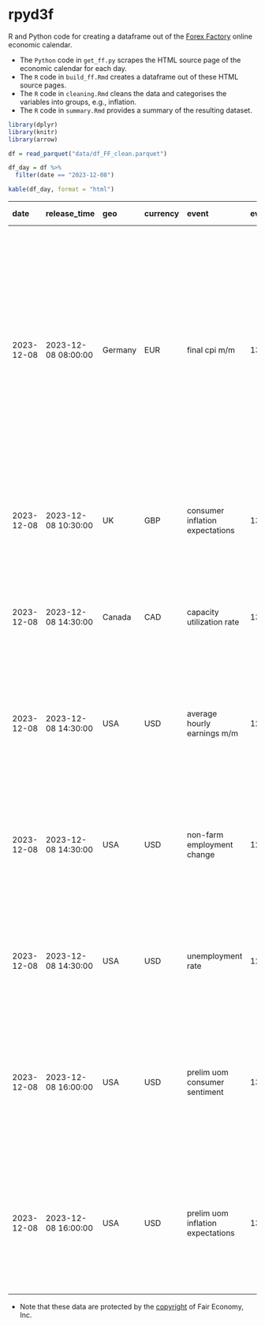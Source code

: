rpyd3f
================

R and Python code for creating a dataframe out of the [Forex
Factory](https://www.forexfactory.com) online economic calendar.

- The `Python` code in `get_ff.py` scrapes the HTML source page of the
  economic calendar for each day.
- The `R` code in `build_ff.Rmd` creates a dataframe out of these HTML
  source pages.
- The `R` code in `cleaning.Rmd` cleans the data and categorises the
  variables into groups, e.g., inflation.  
- The `R` code in `summary.Rmd` provides a summary of the resulting
  dataset.

``` r
library(dplyr)
library(knitr)
library(arrow)

df = read_parquet("data/df_FF_clean.parquet")

df_day = df %>%
  filter(date == "2023-12-08")

kable(df_day, format = "html")
```

<table>
<thead>
<tr>
<th style="text-align:left;">
date
</th>
<th style="text-align:left;">
release_time
</th>
<th style="text-align:left;">
geo
</th>
<th style="text-align:left;">
currency
</th>
<th style="text-align:left;">
event
</th>
<th style="text-align:left;">
event_id
</th>
<th style="text-align:left;">
impact
</th>
<th style="text-align:left;">
Description
</th>
<th style="text-align:left;">
FF Notes
</th>
<th style="text-align:left;">
FF Notice
</th>
<th style="text-align:left;">
Frequency
</th>
<th style="text-align:left;">
Measures
</th>
<th style="text-align:right;">
forecast
</th>
<th style="text-align:right;">
observation
</th>
<th style="text-align:right;">
previous_obs
</th>
<th style="text-align:right;">
error
</th>
<th style="text-align:right;">
change
</th>
<th style="text-align:left;">
freq
</th>
<th style="text-align:left;">
target
</th>
<th style="text-align:left;">
type
</th>
</tr>
</thead>
<tbody>
<tr>
<td style="text-align:left;">
2023-12-08
</td>
<td style="text-align:left;">
2023-12-08 08:00:00
</td>
<td style="text-align:left;">
Germany
</td>
<td style="text-align:left;">
EUR
</td>
<td style="text-align:left;">
final cpi m/m
</td>
<td style="text-align:left;">
132167
</td>
<td style="text-align:left;">
Low Impact Expected
</td>
<td style="text-align:left;">
NA
</td>
<td style="text-align:left;">
The ‘Previous’ listed is the ‘Actual’ from the Preliminary release and
therefore the ‘History’ data will appear unconnected. There are 2
versions of CPI released about 15 days apart - Preliminary and Final.
The Preliminary release is the earliest and thus tends to have the most
impact;
</td>
<td style="text-align:left;">
NA
</td>
<td style="text-align:left;">
released monthly, about 11 days after the month ends;
</td>
<td style="text-align:left;">
Change in the price of goods and services purchased by consumers;
</td>
<td style="text-align:right;">
-0.4
</td>
<td style="text-align:right;">
-0.4
</td>
<td style="text-align:right;">
-0.4
</td>
<td style="text-align:right;">
0.0
</td>
<td style="text-align:right;">
0.0
</td>
<td style="text-align:left;">
monthly
</td>
<td style="text-align:left;">
Nov 2023
</td>
<td style="text-align:left;">
inflation
</td>
</tr>
<tr>
<td style="text-align:left;">
2023-12-08
</td>
<td style="text-align:left;">
2023-12-08 10:30:00
</td>
<td style="text-align:left;">
UK
</td>
<td style="text-align:left;">
GBP
</td>
<td style="text-align:left;">
consumer inflation expectations
</td>
<td style="text-align:left;">
133271
</td>
<td style="text-align:left;">
Low Impact Expected
</td>
<td style="text-align:left;">
NA
</td>
<td style="text-align:left;">
NA
</td>
<td style="text-align:left;">
NA
</td>
<td style="text-align:left;">
released quarterly, about 20 days after the survey is conducted;
</td>
<td style="text-align:left;">
Percentage that consumers expect the price of goods and services to
change during the next 12 months;
</td>
<td style="text-align:right;">
NA
</td>
<td style="text-align:right;">
3.3
</td>
<td style="text-align:right;">
3.6
</td>
<td style="text-align:right;">
NA
</td>
<td style="text-align:right;">
-0.3
</td>
<td style="text-align:left;">
quarterly
</td>
<td style="text-align:left;">
2023 Q3
</td>
<td style="text-align:left;">
inflation
</td>
</tr>
<tr>
<td style="text-align:left;">
2023-12-08
</td>
<td style="text-align:left;">
2023-12-08 14:30:00
</td>
<td style="text-align:left;">
Canada
</td>
<td style="text-align:left;">
CAD
</td>
<td style="text-align:left;">
capacity utilization rate
</td>
<td style="text-align:left;">
132628
</td>
<td style="text-align:left;">
Low Impact Expected
</td>
<td style="text-align:left;">
NA
</td>
<td style="text-align:left;">
NA
</td>
<td style="text-align:left;">
NA
</td>
<td style="text-align:left;">
released quarterly, about 75 days after the quarter ends;
</td>
<td style="text-align:left;">
Percentage of available resources being utilized by manufacturers,
builders, mines, oil extractors, and utilities;
</td>
<td style="text-align:right;">
81.4
</td>
<td style="text-align:right;">
79.7
</td>
<td style="text-align:right;">
79.6
</td>
<td style="text-align:right;">
1.7
</td>
<td style="text-align:right;">
0.1
</td>
<td style="text-align:left;">
quarterly
</td>
<td style="text-align:left;">
2023 Q3
</td>
<td style="text-align:left;">
economic growth
</td>
</tr>
<tr>
<td style="text-align:left;">
2023-12-08
</td>
<td style="text-align:left;">
2023-12-08 14:30:00
</td>
<td style="text-align:left;">
USA
</td>
<td style="text-align:left;">
USD
</td>
<td style="text-align:left;">
average hourly earnings m/m
</td>
<td style="text-align:left;">
129757
</td>
<td style="text-align:left;">
High Impact Expected
</td>
<td style="text-align:left;">
NA
</td>
<td style="text-align:left;">
This is the earliest data related to labor inflation. Source changed
series calculation formula as of Feb 2010;
</td>
<td style="text-align:left;">
NA
</td>
<td style="text-align:left;">
released monthly, usually on the first friday after the month ends;
</td>
<td style="text-align:left;">
Change in the price businesses pay for labor, excluding the farming
industry;
</td>
<td style="text-align:right;">
0.3
</td>
<td style="text-align:right;">
0.4
</td>
<td style="text-align:right;">
0.2
</td>
<td style="text-align:right;">
-0.1
</td>
<td style="text-align:right;">
0.2
</td>
<td style="text-align:left;">
monthly
</td>
<td style="text-align:left;">
Nov 2023
</td>
<td style="text-align:left;">
inflation
</td>
</tr>
<tr>
<td style="text-align:left;">
2023-12-08
</td>
<td style="text-align:left;">
2023-12-08 14:30:00
</td>
<td style="text-align:left;">
USA
</td>
<td style="text-align:left;">
USD
</td>
<td style="text-align:left;">
non-farm employment change
</td>
<td style="text-align:left;">
129755
</td>
<td style="text-align:left;">
High Impact Expected
</td>
<td style="text-align:left;">
NA
</td>
<td style="text-align:left;">
This is vital economic data released shortly after the month ends. The
combination of importance and earliness makes for hefty market impacts;
</td>
<td style="text-align:left;">
NA
</td>
<td style="text-align:left;">
released monthly, usually on the first friday after the month ends;
</td>
<td style="text-align:left;">
Change in the number of employed people during the previous month,
excluding the farming industry;
</td>
<td style="text-align:right;">
184000.0
</td>
<td style="text-align:right;">
199000.0
</td>
<td style="text-align:right;">
150000.0
</td>
<td style="text-align:right;">
-15000.0
</td>
<td style="text-align:right;">
49000.0
</td>
<td style="text-align:left;">
monthly
</td>
<td style="text-align:left;">
Nov 2023
</td>
<td style="text-align:left;">
employment
</td>
</tr>
<tr>
<td style="text-align:left;">
2023-12-08
</td>
<td style="text-align:left;">
2023-12-08 14:30:00
</td>
<td style="text-align:left;">
USA
</td>
<td style="text-align:left;">
USD
</td>
<td style="text-align:left;">
unemployment rate
</td>
<td style="text-align:left;">
129756
</td>
<td style="text-align:left;">
High Impact Expected
</td>
<td style="text-align:left;">
NA
</td>
<td style="text-align:left;">
NA
</td>
<td style="text-align:left;">
NA
</td>
<td style="text-align:left;">
released monthly, usually on the first friday after the month ends;
</td>
<td style="text-align:left;">
Percentage of the total work force that is unemployed and actively
seeking employment during the previous month;
</td>
<td style="text-align:right;">
3.9
</td>
<td style="text-align:right;">
3.7
</td>
<td style="text-align:right;">
3.9
</td>
<td style="text-align:right;">
0.2
</td>
<td style="text-align:right;">
-0.2
</td>
<td style="text-align:left;">
monthly
</td>
<td style="text-align:left;">
Nov 2023
</td>
<td style="text-align:left;">
employment
</td>
</tr>
<tr>
<td style="text-align:left;">
2023-12-08
</td>
<td style="text-align:left;">
2023-12-08 16:00:00
</td>
<td style="text-align:left;">
USA
</td>
<td style="text-align:left;">
USD
</td>
<td style="text-align:left;">
prelim uom consumer sentiment
</td>
<td style="text-align:left;">
130448
</td>
<td style="text-align:left;">
High Impact Expected
</td>
<td style="text-align:left;">
NA
</td>
<td style="text-align:left;">
There are 2 versions of this data released 14 days apart – Preliminary
and Revised. The Preliminary release is the earlier and thus tends to
have the most impact;
</td>
<td style="text-align:left;">
NA
</td>
<td style="text-align:left;">
released monthly, around the middle of the current month;
</td>
<td style="text-align:left;">
Level of a composite index based on surveyed consumers;
</td>
<td style="text-align:right;">
62.0
</td>
<td style="text-align:right;">
69.4
</td>
<td style="text-align:right;">
61.3
</td>
<td style="text-align:right;">
-7.4
</td>
<td style="text-align:right;">
8.1
</td>
<td style="text-align:left;">
monthly
</td>
<td style="text-align:left;">
Dec 2023
</td>
<td style="text-align:left;">
confidence
</td>
</tr>
<tr>
<td style="text-align:left;">
2023-12-08
</td>
<td style="text-align:left;">
2023-12-08 16:00:00
</td>
<td style="text-align:left;">
USA
</td>
<td style="text-align:left;">
USD
</td>
<td style="text-align:left;">
prelim uom inflation expectations
</td>
<td style="text-align:left;">
130447
</td>
<td style="text-align:left;">
Medium Impact Expected
</td>
<td style="text-align:left;">
NA
</td>
<td style="text-align:left;">
There are 2 versions of this data released 14 days apart – Preliminary
and Revised. The Preliminary release is the earlier and thus tends to
have the most impact;
</td>
<td style="text-align:left;">
NA
</td>
<td style="text-align:left;">
released monthly, around the middle of the current month;
</td>
<td style="text-align:left;">
Percentage that consumers expect the price of goods and services to
change during the next 12 months;
</td>
<td style="text-align:right;">
NA
</td>
<td style="text-align:right;">
3.1
</td>
<td style="text-align:right;">
4.5
</td>
<td style="text-align:right;">
NA
</td>
<td style="text-align:right;">
-1.4
</td>
<td style="text-align:left;">
monthly
</td>
<td style="text-align:left;">
Dec 2023
</td>
<td style="text-align:left;">
inflation
</td>
</tr>
</tbody>
</table>

- Note that these data are protected by the
  [copyright](https://www.forexfactory.com/notices#copyrightof) of Fair
  Economy, Inc.
